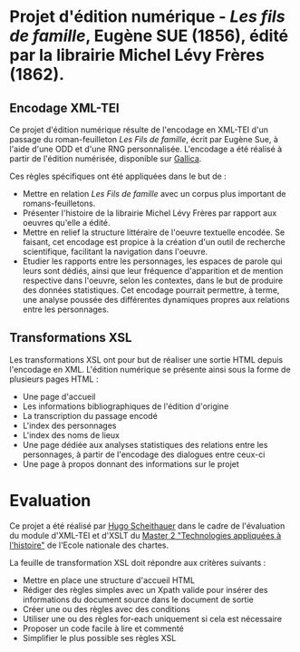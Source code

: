 # Projet d'édition numérique - *Les fils de famille*, Eugène SUE (1856), édité par la librairie Michel Lévy Frères (1862).

## Encodage XML-TEI

Ce projet d'édition numérique résulte de l'encodage en XML-TEI d'un passage du roman-feuilleton *Les Fils de famille*, écrit par Eugène Sue, à l'aide d'une ODD et d'une RNG personnalisée. L'encodage a été réalisé à partir de l'édition numérisée, disponible sur [Gallica](https://gallica.bnf.fr/ark:/12148/bpt6k58180814/).

Ces règles spécifiques ont été appliquées dans le but de :
* Mettre en relation *Les Fils de famille* avec un corpus plus important de romans-feuilletons.
* Présenter l'histoire de la librairie Michel Lévy Frères par rapport aux oeuvres qu'elle a édité.
* Mettre en relief la structure littéraire de l'oeuvre textuelle encodée. Se faisant, cet encodage est propice à la création d'un outil de recherche scientifique, facilitant la navigation dans l'oeuvre.
* Etudier les rapports entre les personnages, les espaces de parole qui leurs sont dédiés, ainsi que leur fréquence d'apparition et de mention respective dans l'oeuvre, selon les contextes, dans le but de produire des données statistiques. Cet encodage pourrait permettre, à terme, une analyse poussée des différentes dynamiques propres aux relations entre les personnages.

## Transformations XSL

Les transformations XSL ont pour but de réaliser une sortie HTML depuis l'encodage en XML. L'édition numérique se présente ainsi sous la forme de plusieurs pages HTML :

* Une page d'accueil
* Les informations bibliographiques de l'édition d'origine
* La transcription du passage encodé
* L'index des personnages
* L'index des noms de lieux
* Une page dédiée aux analyses statistiques des relations entre les personnages, à partir de l'encodage des dialogues entre ceux-ci
* Une page à propos donnant des informations sur le projet

# Evaluation

Ce projet a été réalisé par [Hugo Scheithauer](https://github.com/HugoSchtr) dans le cadre de l'évaluation du module d'XML-TEI et d'XSLT du [Master 2 "Technologies appliquées à l'histoire"](http://www.chartes.psl.eu/fr/cursus/master-technologies-numeriques-appliquees-histoire) de l'Ecole nationale des chartes.

La feuille de transformation XSL doit répondre aux critères suivants :

* Mettre en place une structure d'accueil HTML
* Rédiger des règles simples avec un Xpath valide pour insérer des informations du document source dans le document de sortie
* Créer une ou des règles avec des conditions
* Utiliser une ou des règles for-each uniquement si cela est nécessaire
* Proposer un code facile à lire et commenté
* Simplifier le plus possible ses règles XSL
